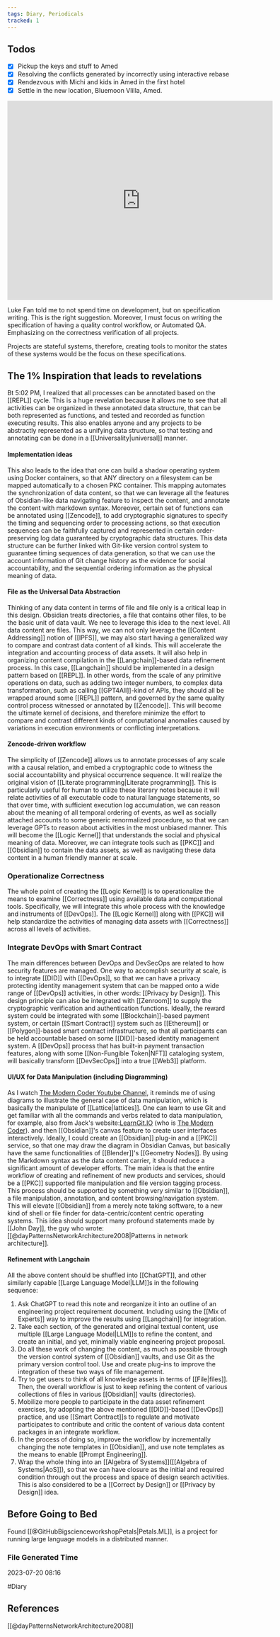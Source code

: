 ```yaml
---
tags: Diary, Periodicals
tracked: 1
---
```


## Todos
- [x] Pickup the keys and stuff to Amed
- [x] Resolving the conflicts generated by incorrectly using interactive rebase
- [x] Rendezvous with Michi and kids in Amed in the first hotel
- [x] Settle in the new location, Bluemoon Vlilla, Amed.

<iframe src="https://www.google.com/maps/embed?pb=!1m18!1m12!1m3!1d1385.9928251229999!2d115.6927073536737!3d-8.357586313528163!2m3!1f0!2f0!3f0!3m2!1i1024!2i768!4f13.1!3m3!1m2!1s0x2dcdff3c4f9f40a7%3A0x7cc5287ca98980f6!2sBlue%20Moon%20Villas!5e0!3m2!1sen!2s!4v1689836223247!5m2!1sen!2s" width="600" height="450" style="border:0;" allowfullscreen="" loading="lazy" referrerpolicy="no-referrer-when-downgrade"></iframe>



Luke Fan told me to not spend time on development, but on specification writing. This is the right suggestion. Moreover, I must focus on writing the specification of having a quality control workflow, or Automated QA. Emphasizing on the correctness verification of all projects.

Projects are stateful systems, therefore, creating tools to monitor the states of these systems would be the focus on these specifications.

## The 1% Inspiration that leads to revelations
Bt 5:02 PM, I realized that all processes can be annotated based on the [[REPL]] cycle. This is a huge revelation because it allows me to see that all activities can be organized in these annotated data structure, that can be both represented as functions, and tested and recorded as function executing results. This also enables anyone and any projects to be abstractly represented as a unifying data structure, so that testing and annotating can be done in a [[Universality|universal]] manner.
#### Implementation ideas
This also leads to the idea that one can build a shadow operating system using Docker containers, so that ANY directory on a filesystem can be mapped automatically to a chosen PKC container. This mapping automates the synchronization of data content, so that we can leverage all the features of Obsidian-like data navigating feature to inspect the content, and annotate the content with markdown syntax. Moreover, certain set of functions can be annotated using [[Zencode]], to add cryptographic signatures to specify the timing and sequencing order to processing actions, so that execution sequences can be faithfully captured and represented in certain order-preserving log data guaranteed by cryptographic data structures. This data structure can be further linked with Git-like version control system to guarantee timing sequences of data generation, so that we can use the account information of Git change history as the evidence for social accountability, and the sequential ordering information as the physical meaning of data.
#### File as the Universal Data Abstraction
Thinking of any data content in terms of file and file only is a critical leap in this design. Obsidian treats directories, a file that contains other files, to be the basic unit of data vault. We nee to leverage this idea to the next level. All data content are files. This way, we can not only leverage the [[Content Addressing]] notion of [[IPFS]], we may also start having a generalized way to compare and contrast data content of all kinds. This will accelerate the integration and accounting process of data assets. It will also help in organizing content compilation in the [[Langchain]]-based data refinement process. In this case, [[Langchain]] should be implemented in a design pattern based on [[REPL]]. In other words, from the scale of any primitive operations on data, such as adding two integer numbers, to complex data transformation, such as calling [[GPT4All]]-kind of APIs, they should all be wrapped around some [[REPL]] pattern, and governed by the same quality control process witnessed or annotated by [[Zencode]]. This will become the ultimate kernel of decisions, and therefore minimize the effort to compare and contrast different kinds of computational anomalies caused by variations in execution environments or conflicting interpretations.
#### Zencode-driven workflow
The simplicity of [[Zencode]] allows us to annotate processes of any scale with a causal relation, and embed a cryptographic code to witness the social accountability and physical occurrence sequence. It will realize the original vision of [[Literate programming|Literate programming]]. This is particularly useful for human to utilize these literary notes because it will relate activities of all executable code to natural language statements, so that over time, with sufficient execution log accumulation, we can reason about the meaning of all temporal ordering of events, as well as socially attached accounts to some generic renormalized procedure, so that we can leverage GPTs to reason about activities in the most unbiased manner. This will become the [[Logic Kernel]] that understands the social and physical meaning of data. Moreover, we can integrate tools such as [[PKC]] and [[Obsidian]] to contain the data assets, as well as navigating these data content in a human friendly manner at scale.

### Operationalize Correctness
The whole point of creating the [[Logic Kernel]] is to operationalize the means to examine [[Correctness]] using available data and computational tools. Specifically, we will integrate this whole process with the knowledge and instruments of [[DevOps]]. The [[Logic Kernel]] along with [[PKC]] will help standardize the activities of managing data assets with [[Correctness]] across all levels of activities.

### Integrate DevOps with Smart Contract
The main differences between DevOps and DevSecOps are related to how security features are managed. One way to accomplish security at scale, is to integrate [[DID]] with [[DevOps]], so that we can have a privacy protecting identity management system that can be mapped onto a wide range of [[DevOps]] activities, in other words: [[Privacy by Design]]. This design principle can also be integrated with [[Zenroom]] to supply the cryptographic verification and authentication functions. Ideally, the reward system could be integrated with some [[Blockchain]]-based payment system, or certain [[Smart Contract]] system such as [[Ethereum]] or [[Polygon]]-based smart contract infrastructure, so that all participants can be held accountable based on some [[DID]]-based identity management system. A [[DevOps]] process that has built-in payment transaction features, along with some [[Non-Fungible Token|NFT]] cataloging system, will basically transform [[DevSecOps]] into a true [[Web3]] platform.

#### UI/UX for Data Manipulation (including Diagramming)
As I watch [The Modern Coder Youtube Channel](https://www.youtube.com/@TheModernCoder/about), it reminds me of using diagrams to illustrate the general case of data manipulation, which is basically the manipulate of [[Lattice|lattices]]. One can learn to use Git and get familiar with all the commands and verbs related to data manipulation, for example, also from Jack's website:[LearnGit.IO](https://waitlist.learngit.io/) (who is [The Modern Coder](https://www.youtube.com/@TheModernCoder/about)).  and then [[Obsidian]]'s canvas feature to create user interfaces interactively. Ideally, I could create an [[Obsidian]] plug-in and a [[PKC]] service, so that one may draw the diagram in Obsidian Canvas, but basically have the same functionalities of [[Blender]]'s [[Geometry Nodes]]. By using the Markdown syntax as the data content carrier, it should reduce a significant amount of developer efforts. The main idea is that the entire workflow of creating and refinement of new products and services, should be a [[PKC]] supported file manipulation and file version tagging process. This process should be supported by something very similar to [[Obsidian]], a file manipulation, annotation, and content browsing/navigation system. This will elevate [[Obsidian]] from a merely note taking software, to a new kind of shell or file finder for data-centric/content centric operating systems. This idea should support many profound statements made by [[John Day]], the guy who wrote: [[@dayPatternsNetworkArchitecture2008|Patterns in network architecture]].

#### Refinement with Langchain
All the above content should be shuffled into [[ChatGPT]], and other similarly capable [[Large Language Model|LLM]]s in the following sequence:
1. Ask ChatGPT to read this note and reorganize it into an outline of an engineering project requirement document. Including using the [[Mix of Experts]] way to improve the results using [[Langchain]] for integration.
2. Take each section, of the generated and original textual content, use multiple [[Large Language Model|LLM]]s to refine the content, and create an initial, and yet, minimally viable engineering project proposal.
3. Do all these work of changing the content, as much as possible through the version control system of [[Obsidian]] vaults, and use Git as the primary version control tool. Use and create plug-ins to improve the integration of these two ways of file management.
4. Try to get users to think of all knowledge assets in terms of [[File|files]]. Then, the overall workflow is just to keep refining the content of various collections of files in various [[Obsidian]] vaults (directories).
5. Mobilize more people to participate in the data asset refinement exercises, by adopting the above mentioned [[DID]]-based [[DevOps]] practice, and use [[Smart Contract]]s to regulate and motivate participates to contribute and critic the content of various data content packages in an integrate workflow.
6. In the process of doing so, improve the workflow by incrementally changing the note templates in [[Obsidian]], and use note templates as the means to enable [[Prompt Engineering]].
7. Wrap the whole thing into an [[Algebra of Systems]]([[Algebra of Systems|AoS]]), so that we can have closure as the initial and required condition through out the process and space of design search activities. This is also considered to be a [[Correct by Design]] or [[Privacy by Design]] idea. 


## Before Going to Bed
Found [[@GitHubBigscienceworkshopPetals|Petals.ML]], is a project for running large language models in a distributed manner.




### File Generated Time
2023-07-20 08:16

#Diary 

## References

[[@dayPatternsNetworkArchitecture2008]]
